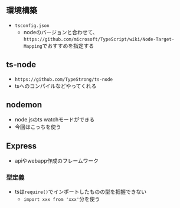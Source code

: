 ## 環境構築
- `tsconfig.json`
  - nodeのバージョンと合わせて、`https://github.com/microsoft/TypeScript/wiki/Node-Target-Mapping`でおすすめを指定する


## ts-node
- `https://github.com/TypeStrong/ts-node`
- tsへのコンパイルなどやってくれる

## nodemon
- node.jsのts watchモードができる
- 今回はこっちを使う

## Express
- apiやwebapp作成のフレームワーク

### 型定義
- tsは`require()`でインポートしたものの型を把握できない
  - `import xxx from 'xxx'`分を使う